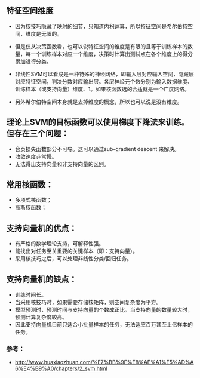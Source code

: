## 特征空间维度
- 因为核技巧隐藏了映射的细节，只知道内积运算，所以特征空间是希尔伯特空间，维度是无限的。

- 但是仅从决策函数看，也可以说特征空间的维度是有限的且等于训练样本的数量，每一个训练样本对应一个维度，决策时计算出测试点在各个维度上的得分累加进行分类。

- 非线性SVM可以看成是一种特殊的神经网络，即输入层对应输入空间，隐藏层对应特征空间，判决分数对应输出层。各层神经元个数分别为输入数据维度、训练样本（或支持向量）维度、1。如果核函数选的合适就是一个广度网络。

- 另外希尔伯特空间本身就是去掉维度的概念，所以也可以说是没有维度。

## 理论上SVM的目标函数可以使用梯度下降法来训练。但存在三个问题：

- 合页损失函数部分不可导。这可以通过sub-gradient descent 来解决。
- 收敛速度非常慢。
- 无法得出支持向量和非支持向量的区别。

## 常用核函数：
- 多项式核函数；
- 高斯核函数；

## 支持向量机的优点：

- 有严格的数学理论支持，可解释性强。
- 能找出对任务至关重要的关键样本（即：支持向量）。
- 采用核技巧之后，可以处理非线性分类/回归任务。

## 支持向量机的缺点：

- 训练时间长。
- 当采用核技巧时，如果需要存储核矩阵，则空间复杂度为平方。
- 模型预测时，预测时间与支持向量的个数成正比。当支持向量的数量较大时，预测计算复杂度较高。
- 因此支持向量机目前只适合小批量样本的任务，无法适应百万甚至上亿样本的任务。









### 参考：
-  http://www.huaxiaozhuan.com/%E7%BB%9F%E8%AE%A1%E5%AD%A6%E4%B9%A0/chapters/2_svm.html


```python

```



